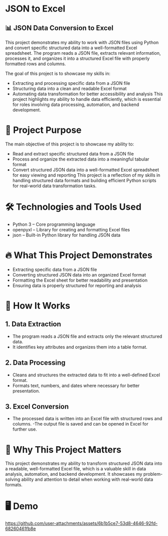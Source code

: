 # JSON to Excel
## 📊 JSON Data Conversion to Excel

This project demonstrates my ability to work with JSON files using Python and convert specific structured data into a well-formatted Excel spreadsheet. The program reads a JSON file, extracts relevant information, processes it, and organizes it into a structured Excel file with properly formatted rows and columns.

The goal of this project is to showcase my skills in:

- Extracting and processing specific data from a JSON file
- Structuring data into a clean and readable Excel format
- Automating data transformation for better accessibility and analysis
This project highlights my ability to handle data efficiently, which is essential for roles involving data processing, automation, and backend development.

# 🎯 Project Purpose
The main objective of this project is to showcase my ability to:

- Read and extract specific structured data from a JSON file
- Process and organize the extracted data into a meaningful tabular format
- Convert structured JSON data into a well-formatted Excel spreadsheet for easy viewing and reporting
This project is a reflection of my skills in handling structured data formats and building efficient Python scripts for real-world data transformation tasks.

# 🛠️ Technologies and Tools Used
- Python 3 – Core programming language
- openpyxl – Library for creating and formatting Excel files
- json – Built-in Python library for handling JSON data

# 🔥 What This Project Demonstrates
- Extracting specific data from a JSON file
- Converting structured JSON data into an organized Excel format
- Formatting the Excel sheet for better readability and presentation
- Ensuring data is properly structured for reporting and analysis

# 📄 How It Works
## 1. Data Extraction
- The program reads a JSON file and extracts only the relevant structured data.
- It identifies key attributes and organizes them into a table format.
## 2. Data Processing
- Cleans and structures the extracted data to fit into a well-defined Excel format.
- Formats text, numbers, and dates where necessary for better presentation.
## 3. Excel Conversion
- The processed data is written into an Excel file with structured rows and columns.
-The output file is saved and can be opened in Excel for further use.

# 🚀 Why This Project Matters
This project demonstrates my ability to transform structured JSON data into a readable, well-formatted Excel file, which is a valuable skill in data analysis, automation, and backend development. It showcases my problem-solving ability and attention to detail when working with real-world data formats.

# 🖥️ Demo



https://github.com/user-attachments/assets/6b1b5ce7-53d8-4646-92fd-68260461fb8e


